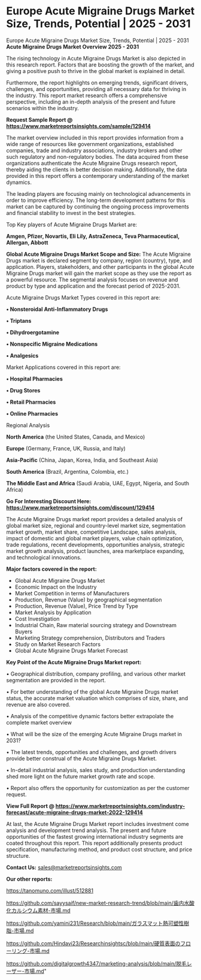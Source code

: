 # Europe Acute Migraine Drugs Market Size, Trends, Potential | 2025 - 2031
 Europe Acute Migraine Drugs Market Size, Trends, Potential | 2025 - 2031
<Strong> Acute Migraine Drugs Market Overview 2025 - 2031</strong>

The rising technology in Acute Migraine Drugs Market is also depicted in this research report. Factors that are boosting the growth of the market, and giving a positive push to thrive in the global market is explained in detail.

Furthermore, the report highlights on emerging trends, significant drivers, challenges, and opportunities, providing all necessary data for thriving in the industry. This report market research offers a comprehensive perspective, including an in-depth analysis of the present and future scenarios within the industry.

<strong>Request Sample Report @ <a href=https://www.marketreportsinsights.com/sample/129414>https://www.marketreportsinsights.com/sample/129414</a></strong>

The market overview included in this report provides information from a wide range of resources like government organizations, established companies, trade and industry associations, industry brokers and other such regulatory and non-regulatory bodies. The data acquired from these organizations authenticate the Acute Migraine Drugs research report, thereby aiding the clients in better decision making. Additionally, the data provided in this report offers a contemporary understanding of the market dynamics.

The leading players are focusing mainly on technological advancements in order to improve efficiency. The long-term development patterns for this market can be captured by continuing the ongoing process improvements and financial stability to invest in the best strategies.

Top Key players of Acute Migraine Drugs Market are:

<strong>Amgen, Pfizer, Novartis, Eli Lily, AstraZeneca, Teva Pharmaceutical, Allergan, Abbott</strong>

<strong><b>Global Acute Migraine Drugs Market Scope and Size:</b></strong>
The Acute Migraine Drugs market is declared segment by company, region (country), type, and application. Players, stakeholders, and other participants in the global Acute Migraine Drugs market will gain the market scope as they use the report as a powerful resource. The segmental analysis focuses on revenue and product by type and application and the forecast period of 2025-2031.

Acute Migraine Drugs Market Types covered in this report are:

<strong>• Nonsteroidal Anti-Inflammatory Drugs

• Triptans

• Dihydroergotamine

• Nonspecific Migraine Medications

• Analgesics</strong>

Market Applications covered in this report are:

<strong>• Hospital Pharmacies

• Drug Stores

• Retail Pharmacies

• Online Pharmacies</strong> 

Regional Analysis

<strong>North America</strong> (the United States, Canada, and Mexico)

<strong>Europe</strong> (Germany, France, UK, Russia, and Italy)

<strong>Asia-Pacific</strong> (China, Japan, Korea, India, and Southeast Asia)

<strong>South America</strong> (Brazil, Argentina, Colombia, etc.)

<strong>The Middle East and Africa</strong> (Saudi Arabia, UAE, Egypt, Nigeria, and South Africa)

<strong>Go For Interesting Discount Here: <a href=https://www.marketreportsinsights.com/discount/129414>https://www.marketreportsinsights.com/discount/129414</a></strong>

The Acute Migraine Drugs market report provides a detailed analysis of global market size, regional and country-level market size, segmentation market growth, market share, competitive Landscape, sales analysis, impact of domestic and global market players, value chain optimization, trade regulations, recent developments, opportunities analysis, strategic market growth analysis, product launches, area marketplace expanding, and technological innovations.

<strong><b>Major factors covered in the report:</b></strong>
<ul>
  <li>Global Acute Migraine Drugs Market </li>
  <li>Economic Impact on the Industry</li>
  <li>Market Competition in terms of Manufacturers</li>
  <li>Production, Revenue (Value) by geographical segmentation</li>
  <li>Production, Revenue (Value), Price Trend by Type</li>
  <li>Market Analysis by Application</li>
  <li>Cost Investigation</li>
  <li>Industrial Chain, Raw material sourcing strategy and Downstream Buyers</li>
  <li>Marketing Strategy comprehension, Distributors and Traders</li>
  <li>Study on Market Research Factors</li>
  <li>Global Acute Migraine Drugs Market Forecast</li>
</ul>

<strong><b>Key Point of the Acute Migraine Drugs Market report:</b></strong>

• Geographical distribution, company profiling, and various other market segmentation are provided in the report.

• For better understanding of the global Acute Migraine Drugs market status, the accurate market valuation which comprises of size, share, and revenue are also covered.

• Analysis of the competitive dynamic factors better extrapolate the complete market overview

• What will be the size of the emerging Acute Migraine Drugs market in 2031?

• The latest trends, opportunities and challenges, and growth drivers provide better construal of the Acute Migraine Drugs Market.

• In-detail industrial analysis, sales study, and production understanding shed more light on the future market growth rate and scope.

• Report also offers the opportunity for customization as per the customer request.

<strong><b>View Full Report @ <a href=https://www.marketreportsinsights.com/industry-forecast/acute-migraine-drugs-market-2022-129414>https://www.marketreportsinsights.com/industry-forecast/acute-migraine-drugs-market-2022-129414</a></b></strong>


At last, the Acute Migraine Drugs Market report includes investment come analysis and development trend analysis. The present and future opportunities of the fastest growing international industry segments are coated throughout this report. This report additionally presents product specification, manufacturing method, and product cost structure, and price structure.

<strong>Contact Us:</strong>
sales@marketreportsinsights.com

<strong>Our other reports:</strong>

<a href=https://tanomuno.com/illust/512881>https://tanomuno.com/illust/512881</a>

<a href=https://github.com/sayysaif/new-market-research-trend/blob/main/歯内水酸化カルシウム素材-市場.md>https://github.com/sayysaif/new-market-research-trend/blob/main/歯内水酸化カルシウム素材-市場.md</a>

<a href=https://github.com/yamini231/Research/blob/main/ガラスマット熱可塑性樹脂-市場.md>https://github.com/yamini231/Research/blob/main/ガラスマット熱可塑性樹脂-市場.md</a>

<a href=https://github.com/Hindavi23/Researchinsightsc/blob/main/硬質表面のフローリング-市場.md>https://github.com/Hindavi23/Researchinsightsc/blob/main/硬質表面のフローリング-市場.md</a>

<a href=https://github.com/digitalgrowth4347/marketing-analysis/blob/main/脱毛レーザー-市場.md>https://github.com/digitalgrowth4347/marketing-analysis/blob/main/脱毛レーザー-市場.md</a>"
